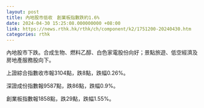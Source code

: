 ```yaml
---
layout: post
title: 內地股市低收　創業板指數跌約1.6%
date: 2024-04-30 15:25:08.000000000 +08:00
link: https://news.rthk.hk/rthk/ch/component/k2/1751200-20240430.htm
categories: rthk
---
```


內地股市下跌。合成生物、燃料乙醇、白色家電股份向好；景點旅遊、低空經濟及房地產服務股向下。

上證綜合指數收市報3104點，跌8點，跌幅0.26%。

深證成份指數報9587點，跌86點，跌幅0.9%。

創業板指數報1858點，跌29點，跌幅1.55%。
